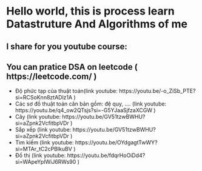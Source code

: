 <h1>Hello world, this is process learn Datastruture And Algorithms of me</h1>
<h2>I share for you youtube course: </h2>
<h2>You can pratice DSA on leetcode ( https://leetcode.com/ ) </h2>
<ul>
  <li>Độ phức tạp của thuật toán(link youtube: https://youtu.be/-o_ZiSb_PTE?si=RCSoKnn8ztADlz1A )</li>
  <li>Các sơ đồ thuật toán căn bản gồm: đệ quy, .... (link youtube: https://youtu.be/q4_ow2QTsjs?si=-G5YJaaSjfzaXCGW ) </li>
  <li>Cây (link youtube: https://youtu.be/GV51tzwBWHU?si=aZpnk2VcfitbpVDr )</li>
  <li>Sắp xếp (link youtube: https://youtu.be/GV51tzwBWHU?si=aZpnk2VcfitbpVDr )</li>
  <li>Tìm kiếm (link youtube: https://youtu.be/OYdgagtTwWY?si=MTAr_tC2cPBlkuBV )</li>
  <li>Đồ thị (link youtube: https://youtu.be/fdqrHoOiDd4?si=WApeYpIWiJ6RWs90 )</li>
</ul>
